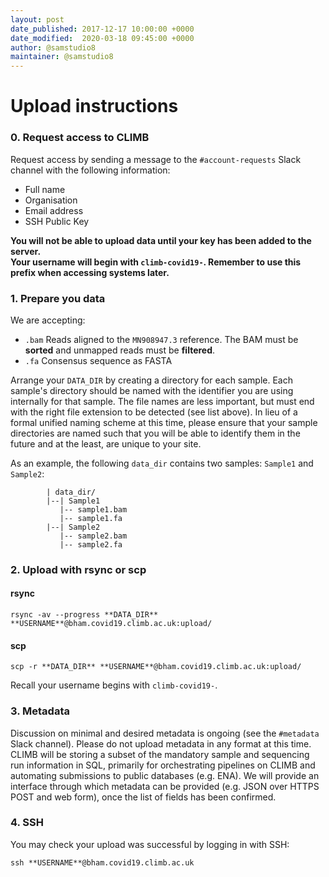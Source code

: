```yaml
---
layout: post
date_published: 2017-12-17 10:00:00 +0000
date_modified:  2020-03-18 09:45:00 +0000
author: @samstudio8
maintainer: @samstudio8
---
```


# Upload instructions
### 0. Request access to CLIMB
Request access by sending a message to the `#account-requests` Slack channel with the following information:

* Full name
* Organisation
* Email address
* SSH Public Key

**You will not be able to upload data until your key has been added to the server.**  
**Your username will begin with <code>climb-covid19-</code>. Remember to use this prefix when accessing systems later.**

### 1. Prepare you data
We are accepting:

* `.bam` Reads aligned to the `MN908947.3` reference. The BAM must be **sorted** and unmapped reads must be **filtered**.
* `.fa` Consensus sequence as FASTA

Arrange your <code>DATA_DIR</code> by creating a directory for each sample.
Each sample's directory should be named with the identifier you are using internally for that sample.
The file names are less important, but must end with the right file extension to be detected (see list above).
In lieu of a formal unified naming scheme at this time, please ensure that your sample directories are named such that you will be able to identify them in the future and at the least, are unique to your site.

As an example, the following `data_dir` contains two samples: `Sample1` and `Sample2`:

```
        | data_dir/
        |--| Sample1
           |-- sample1.bam
           |-- sample1.fa
        |--| Sample2
           |-- sample2.bam
           |-- sample2.fa
```

### 2. Upload with rsync or scp
#### rsync

```
rsync -av --progress **DATA_DIR** **USERNAME**@bham.covid19.climb.ac.uk:upload/
```

#### scp
```
scp -r **DATA_DIR** **USERNAME**@bham.covid19.climb.ac.uk:upload/
```

Recall your username begins with `climb-covid19-`.

### 3. Metadata
Discussion on minimal and desired metadata is ongoing (see the `#metadata` Slack channel).
Please do not upload metadata in any format at this time.
CLIMB will be storing a subset of the mandatory sample and sequencing run information in SQL, primarily for orchestrating pipelines on CLIMB and automating submissions to public databases (e.g. ENA).
We will provide an interface through which metadata can be provided (e.g. JSON over HTTPS POST and web form), once the list of fields has been confirmed.

### 4. SSH
You may check your upload was successful by logging in with SSH:
```
ssh **USERNAME**@bham.covid19.climb.ac.uk
```



